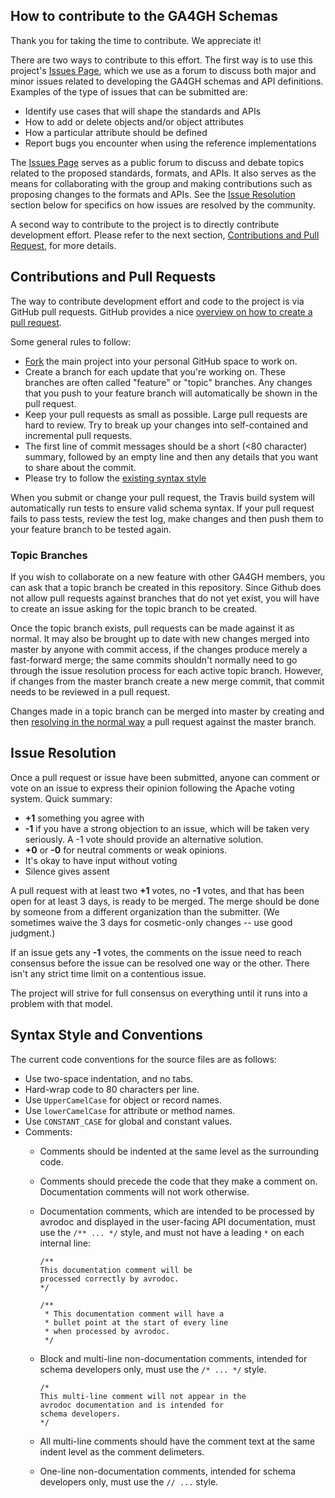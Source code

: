 ## How to contribute to the GA4GH Schemas

Thank you for taking the time to contribute. We appreciate it!

There are two ways to contribute to this effort. The first way is to use this project's [Issues Page](https://github.com/ga4gh/ReadTaskTeam/issues), which we use as a forum to discuss both major and minor issues related to developing the GA4GH schemas and API definitions. Examples of the type of issues that can be submitted are:

* Identify use cases that will shape the standards and APIs
* How to add or delete objects and/or object attributes
* How a particular attribute should be defined
* Report bugs you encounter when using the reference implementations


The [Issues Page](https://github.com/ga4gh/ReadTaskTeam/issues) serves as a public forum to discuss and debate topics related to the proposed standards, formats, and APIs. It also serves as the means for collaborating with the group and making contributions such as proposing changes to the formats and APIs. See the [Issue Resolution](#issue_resolution) section below for specifics on how issues are resolved by the community.

A second way to contribute to the project is to directly contribute development effort. Please refer to the next section, [Contributions and Pull Request](#pull_request), for more details.

<a name="pull_request"></a>
## Contributions and Pull Requests

The way to contribute development effort and code to the project is via GitHub pull requests. GitHub provides a nice [overview on how to create a pull request](https://help.github.com/articles/creating-a-pull-request).

Some general rules to follow:

* [Fork](https://help.github.com/articles/fork-a-repo) the main project into your personal GitHub space to work on.
* Create a branch for each update that you're working on. These branches are often called "feature" or "topic" branches. Any changes that you push to your feature branch will automatically be shown in the pull request.
* Keep your pull requests as small as possible. Large pull requests are hard to review. Try to break up your changes into self-contained and incremental pull requests.
* The first line of commit messages should be a short (<80 character) summary, followed by an empty line and then any details that you want to share about the commit.
* Please try to follow the [existing syntax style](#syntax_style)

When you submit or change your pull request, the Travis build system will automatically run tests to ensure valid schema syntax. If your pull request fails to pass tests, review the test log, make changes and then push them to your feature branch to be tested again.

### Topic Branches

If you wish to collaborate on a new feature with other GA4GH members, you can ask that a topic branch be created in this repository. Since Github does not allow pull requests against branches that do not yet exist, you will have to create an issue asking for the topic branch to be created.

Once the topic branch exists, pull requests can be made against it as normal. It may also be brought up to date with new changes merged into master by anyone with commit access, if the changes produce merely a fast-forward merge; the same commits shouldn't normally need to go through the issue resolution process for each active topic branch. However, if changes from the master branch create a new merge commit, that commit needs to be reviewed in a pull request.

Changes made in a topic branch can be merged into master by creating and then [resolving in the normal way](#issue_resolution) a pull request against the master branch.

<a name="issue_resolution"></a>
## Issue Resolution

Once a pull request or issue have been submitted, anyone can comment or vote on an issue to express their opinion following the Apache voting system. Quick summary:

- **+1** something you agree with
- **-1** if you have a strong objection to an issue, which will be taken very seriously. A -1 vote should provide an alternative solution.
- **+0** or **-0** for neutral comments or weak opinions.
- It's okay to have input without voting
- Silence gives assent

A pull request with at least two **+1** votes, no **-1** votes, and that has been open for at least 3 days, is ready to be merged. The merge should be done by someone from a different organization than the submitter. (We sometimes waive the 3 days for cosmetic-only changes -- use good judgment.)

If an issue gets any **-1** votes, the comments on the issue need to reach consensus before the issue can be resolved one way or the other. There isn't any strict time limit on a contentious issue.

The project will strive for full consensus on everything until it runs into a problem with that model.

<a name="syntax_style"></a>
## Syntax Style and Conventions

The current code conventions for the source files are as follows:

* Use two-space indentation, and no tabs.
* Hard-wrap code to 80 characters per line.
* Use `UpperCamelCase` for object or record names.
* Use `lowerCamelCase` for attribute or method names.
* Use `CONSTANT_CASE` for global and constant values.
* Comments:
     * Comments should be indented at the same level as the surrounding code.
     * Comments should precede the code that they make a comment on.
       Documentation comments will not work otherwise.
     * Documentation comments, which are intended to be processed by avrodoc and
       displayed in the user-facing API documentation, must use the `/** ... */`
       style, and must not have a leading `*` on each internal line:
        
        ````
        /** 
        This documentation comment will be
        processed correctly by avrodoc.
        */
        ````

        ````
        /**
         * This documentation comment will have a
         * bullet point at the start of every line
         * when processed by avrodoc.
         */
        ````
        
     * Block and multi-line non-documentation comments, intended for schema
       developers only, must use the `/* ... */` style.
     
        ````
        /*
        This multi-line comment will not appear in the
        avrodoc documentation and is intended for
        schema developers.
        */
        ````
     
     * All multi-line comments should have the comment text at the same indent
       level as the comment delimeters.
     * One-line non-documentation comments, intended for schema developers only,
       must use the `// ...` style.

